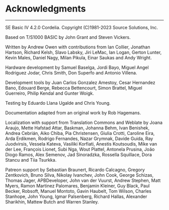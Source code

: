 # Acknowledgments
***
SE Basic IV 4.2.0 Cordelia.
Copyright (C)1981-2023 Source Solutions, Inc.

Based on T/S1000 BASIC by John Grant and Steven Vickers.

Written by Andrew Owen with contributions from Ian Collier, Jonathan Hartson, 
Richard Kelsh, Slavo Labsky, Jiri LeMac, Ian Logan, Gerton Lunter, Kevin Males,
Daniel Nagy, Milan Pikula, Einar Saukas and Andy Wright.

Hardware development by Samuel Baselga, Jordi Bayo,
Miguel Angel Rodriguez Jodar, Chris Smith, Don Superfo and Antonio Villena.

Development tools by Juan Carlos Gonzalez Amestoy, Cesar Hernandez Bano, 
Edouard Berge, Rebecca Bettencourt, Simon Brattel, Miguel Guerreiro, 
Philip Kendal and Gunter Woigk.

Testing by Eduardo Llana Ugalde and Chris Young.

Documentation adapted from an original work by Rob Hagemans.

Localization with support from Translation Commons and Weblate by Joana Araujo, 
Mette Hafstad Attar, Baskman, Johanna Behm, Ivan Benishek, Andrea Cebrián, 
Aiko Chiba, Pia Christensen, Giulia Crotti, Caroline Eira, Arda Erdikmen, 
Rodrigo Fernandes, Nazar Grymnak, Davide Guida, Ray Juodvirsis, Vessela Kateva, 
Vasiliki Korfiati, Anestis Koutsoudis, Mike van der Lee, François Lionet, 
Subi Nga, Wout Plattel, Antonela Prusina, João Diogo Ramos, Alex Semenov, 
Jad Sinoradzka, Rossella Squillace, Dora Stancu and Tiia Tsurkka.

Patreon support by Sebastian Braunert, Ricardo Calcagno, Gregory Zentkovich, 
Bruno Silva, Nikolay Ivanchev, John Cook, George Schizas, Thomas Jager, 
APBDeveloper, John van der Vuurst, Andrew Stephen, Matt Myers, Ramon Martinez 
Palomares, Benjamin Kleiner, Guy Black, Paul Becker, Robsoft, Manuel Montoto, 
Gavin Haubelt, Tom Wilson, Charles Stanhope, John Young, Igmar Palsenberg, 
Richard Hallas, Alexander Sharikhin, Mattew Butch and Warren Stanley.

